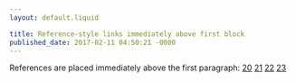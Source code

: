 ```yaml
---
layout: default.liquid

title: Reference-style links immediately above first block
published_date: 2017-02-11 04:50:21 -0000
---
```


[20]: /0
 [21]: /1
  [22]: /2
   [23]: /3
References are placed immediately above the first paragraph:
[20][] [21][] [22][] [23][]
